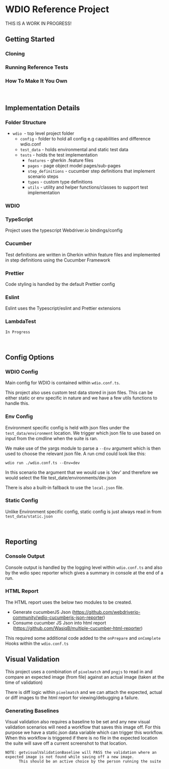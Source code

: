 # WDIO Reference Project

THIS IS A WORK IN PROGRESS!

## Getting Started

### Cloning

### Running Reference Tests

### How To Make It You Own

<br>

## Implementation Details

### Folder Structure
- ```wdio ```- top level project folder
  - ```config``` - folder to hold all config e.g capabilities and difference wdio.conf
  - ```test_data``` - holds environmental and static test data
  - ```tests``` - holds the test implementation
    - ```features``` - gherkin .feature files
    - ```pages``` - page object model pages/sub-pages
    - ```step_definitions``` - cucumber step definitions that implement scenario steps
    - ```types``` - custom type definitions
    - ```utils``` - utility and helper functions/classes to support test implementation 

### WDIO

### TypeScript
Project uses the typescript Webdriver.io bindings/config

### Cucumber
Test definitions are written in Gherkin within feature files and implemented in step definitions using the Cucumber Framework

### Prettier
Code styling is handled by the default Prettier config

### Eslint
Eslint uses the Typescript/eslint and Prettier extensions 

### LambdaTest
    In Progress

<br>

## Config Options


### WDIO Config
Main config for WDIO is contained within ```wdio.conf.ts```.

This project also uses custom test data stored in json files. This can be either static or env specific in nature and we have a few utils functions to handle this.

### Env Config
Environment specific config is held with json files under the ```test_data/environment``` location. We trigger which json file to use based on input from the cmdline when the suite is ran.

We make use of the yargs module to parse a ```--Env``` argument which is then used to choose the relevant json file. A run cmd could look like this:
```
wdio run ./wdio.conf.ts --Env=dev
```
In this scenario the argument that we would use is 'dev' and therefore we would select the file test_date/environments/dev.json

There is also a built-in fallback to use the ```local.json``` file.

### Static Config
Unlike Environment specific config, static config is just always read in from ```test_data/static.json```

<br>

## Reporting

### Console Output
Console output is handled by the logging level within ```wdio.conf.ts``` and also by the wdio spec reporter which gives a summary in console at the end of a run.

### HTML Report
The HTML report uses the below two modules to be created.
- Generate cucumberJS Json (https://github.com/webdriverio-community/wdio-cucumberjs-json-reporter)
- Consume cucumber JS Json into html report (https://github.com/WasiqB/multiple-cucumber-html-reporter)

This required some additional code added to the ```onPrepare``` and ```onComplete``` Hooks within the ```wdio.conf.ts```

## Visual Validation
This project uses a combination of ```pixelmatch``` and ```pngjs``` to read in and compare an expected image (from file) against an actual image (taken at the time of validation)

There is diff logic within ```pixelmatch``` and we can attach the expected, actual or diff images to the html report for viewing/debugging a failure.

### Generating Baselines
Visual validation also requires a baseline to be set and any new visual validation scenarios will need a workflow that saves this image off. For this purpose we have a static.json data variable which can trigger this workflow. When this workflow is triggered if there is no file in the expected location the suite will save off a current screenshot to that location.

    NOTE: getvisualValidationBaseline will PASS the validation where an expected image is not found while saving off a new image.
          This should be an active choice by the person running the suite

